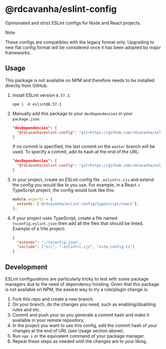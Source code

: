 # @rdcavanha/eslint-config

Opinionated and strict ESLint configs for Node and React projects.

> [!NOTE]  
> These configs are compatibles with the legacy format only. Upgrading to new flat config format will be considered once it has been adopted by major frameworks.

## Usage
This package is not available on NPM and therefore needs to be installed directly from GitHub.

1. Install ESLint version `8.57.1`:
    ```shell
    npm i -D eslint@8.57.1
    ```
2. Manually add this package to your `devDependencies` in your `package.json`:
    ```json
    "devDependencies": {
      "@rdcavanha/eslint-config": "git+https://github.com/rdcavanha/eslint-config.git"
    }
    ```

    If no commit is specified, the last commit on the `master` branch will be used. To specify a commit, add its hash at the end of the URL:

    ```json
    "devDependencies": {
      "@rdcavanha/eslint-config": "git+https://github.com/rdcavanha/eslint-config.git#somecommithash"
    }
    ```

3. In your project, create an ESLint config file `.eslintrc.cjs` and extend the config you would like to you use. For example, in a React + TypeScript project, the config would look like this:
    ```js
    module.exports = {
      extends: ['@rdcavanha/eslint-config/typescript/react'],
    };
    ```

4. If your project uses TypeScript, create a file named `tsconfig.eslint.json` then add all the files that should be linted. Example of a Vite project:
    ```json
    {
      "extends": "./tsconfig.json",
      "include": ["src", ".eslintrc.cjs", "vite.config.ts"]
    }
    ```

## Development
ESLint configurations are particularly tricky to test with some package managers due to the need of dependency hoisting. Given that this package is not available on NPM, the easiest way to try a rule/plugin change is:

1. Fork this repo and create a new branch.
2. On your branch, do the changes you need, such as enabling/disabling rules and etc.
3. Commit and push your so you generate a commit hash and make it available in your remote repository.
4. In the project you want to use this config, add the commit hash of your changes at the end of URL (see Usage section above).
5. Run `npm i` or the equivalent command of your package manager.
6. Repeat these steps as needed until the changes are to your liking.